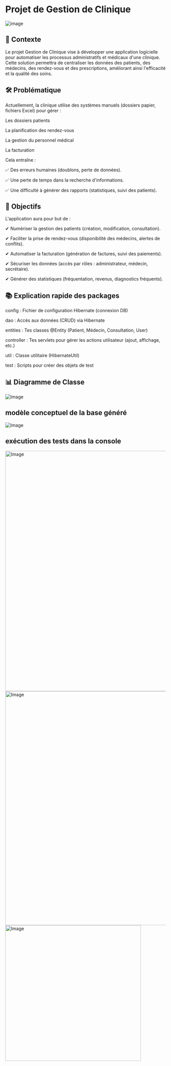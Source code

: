 # Projet de Gestion de Clinique


![image](https://github.com/user-attachments/assets/a7023a06-0444-4458-94ce-e8082962e730)


## 📌 Contexte

Le projet Gestion de Clinique vise à développer une application logicielle pour automatiser les processus administratifs et médicaux d'une clinique. Cette solution permettra de centraliser les données des patients, des médecins, des rendez-vous et des prescriptions, améliorant ainsi l'efficacité et la qualité des soins.

## 🛠️ Problématique
Actuellement, la clinique utilise des systèmes manuels (dossiers papier, fichiers Excel) pour gérer :

Les dossiers patients

La planification des rendez-vous

La gestion du personnel médical

La facturation

Cela entraîne :

✅ Des erreurs humaines (doublons, perte de données).

✅ Une perte de temps dans la recherche d'informations.

✅ Une difficulté à générer des rapports (statistiques, suivi des patients).


## 🎯 Objectifs

L'application aura pour but de :

✔ Numériser la gestion des patients (création, modification, consultation).

✔ Faciliter la prise de rendez-vous (disponibilité des médecins, alertes de conflits).

✔ Automatiser la facturation (génération de factures, suivi des paiements).

✔ Sécuriser les données (accès par rôles : administrateur, médecin, secrétaire).

✔ Générer des statistiques (fréquentation, revenus, diagnostics fréquents).

## 📚 Explication rapide des packages

config : Fichier de configuration Hibernate (connexion DB)

dao : Accès aux données (CRUD) via Hibernate

entities : Tes classes @Entity (Patient, Médecin, Consultation, User)

controller : Tes servlets pour gérer les actions utilisateur (ajout, affichage, etc.)

util : Classe utilitaire (HibernateUtil)

test : Scripts pour créer des objets de test


## 📊 Diagramme de Classe
![Image](https://github.com/user-attachments/assets/438fd091-0998-4231-87d4-c9233ea0db32)
## modèle conceptuel de la base généré
![Image](https://github.com/user-attachments/assets/02f6a5e3-7f71-4ea9-8d57-2e1fc17a2c20)
## exécution des tests dans la console
<img width="754" alt="Image" src="https://github.com/user-attachments/assets/e81c7ead-e494-4a79-bdea-bdab0b35760d" />

<img width="734" alt="Image" src="https://github.com/user-attachments/assets/e3c937a6-fc4f-498a-92c5-7d4b0fd601af" />
<img width="426" alt="Image" src="https://github.com/user-attachments/assets/607e8bcd-e47c-48fb-9f42-292d0222585f" />

